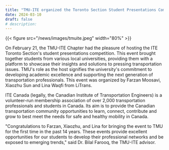 ```yaml
---
title: "TMU-ITE organized the Toronto Section Student Presentations Competition"
date: 2024-03-10
draft: false
# description:
---
```

{{< figure src="/news/images/tmuite.jpeg" width="80%" >}}

<!--more-->
On February 21, the TMU-ITE Chapter had the pleasure of hosting the ITE Toronto Section's student presentations competition. This event brought together students from various local universities, providing them with a platform to showcase their insights and solutions to pressing transportation issues. TMU's role as the host signifies the university's commitment to developing academic excellence and supporting the next generation of transportation professionals. This event was organized by Farzan Moosavi, Xiaozhu Sun and Lina Waqfi from LiTrans.

ITE Canada (legally, the Canadian Institute of Transportation Engineers) is a volunteer-run membership association of over 2,000 transportation professionals and students in Canada. Its aim is to provide the Canadian transportation community opportunities to learn, connect, contribute and grow to best meet the needs for safe and healthy mobility in Canada.

"Congratulations to Farzan, Xiaozhu, and Lina for bringing the event to TMU for the first time in the past 14 years. These events provide excellent opportunities for our students to develop their professional networks and be exposed to emerging trends," said Dr. Bilal Farooq, the TMU-ITE advisor.
